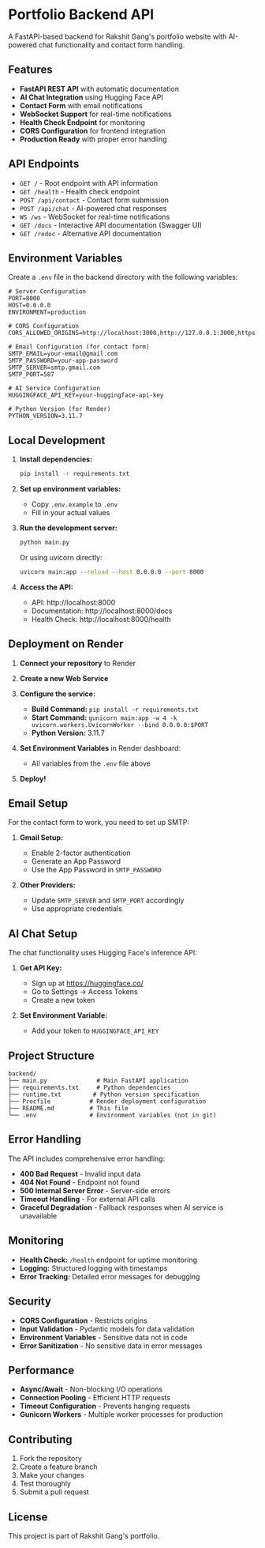 # Portfolio Backend API

A FastAPI-based backend for Rakshit Gang's portfolio website with AI-powered chat functionality and contact form handling.

## Features

- **FastAPI REST API** with automatic documentation
- **AI Chat Integration** using Hugging Face API
- **Contact Form** with email notifications
- **WebSocket Support** for real-time notifications
- **Health Check Endpoint** for monitoring
- **CORS Configuration** for frontend integration
- **Production Ready** with proper error handling

## API Endpoints

- `GET /` - Root endpoint with API information
- `GET /health` - Health check endpoint
- `POST /api/contact` - Contact form submission
- `POST /api/chat` - AI-powered chat responses
- `WS /ws` - WebSocket for real-time notifications
- `GET /docs` - Interactive API documentation (Swagger UI)
- `GET /redoc` - Alternative API documentation

## Environment Variables

Create a `.env` file in the backend directory with the following variables:

```env
# Server Configuration
PORT=8000
HOST=0.0.0.0
ENVIRONMENT=production

# CORS Configuration
CORS_ALLOWED_ORIGINS=http://localhost:3000,http://127.0.0.1:3000,https://*.vercel.app,https://*.render.com

# Email Configuration (for contact form)
SMTP_EMAIL=your-email@gmail.com
SMTP_PASSWORD=your-app-password
SMTP_SERVER=smtp.gmail.com
SMTP_PORT=587

# AI Service Configuration
HUGGINGFACE_API_KEY=your-huggingface-api-key

# Python Version (for Render)
PYTHON_VERSION=3.11.7
```

## Local Development

1. **Install dependencies:**
   ```bash
   pip install -r requirements.txt
   ```

2. **Set up environment variables:**
   - Copy `.env.example` to `.env`
   - Fill in your actual values

3. **Run the development server:**
   ```bash
   python main.py
   ```
   
   Or using uvicorn directly:
   ```bash
   uvicorn main:app --reload --host 0.0.0.0 --port 8000
   ```

4. **Access the API:**
   - API: http://localhost:8000
   - Documentation: http://localhost:8000/docs
   - Health Check: http://localhost:8000/health

## Deployment on Render

1. **Connect your repository** to Render
2. **Create a new Web Service**
3. **Configure the service:**
   - **Build Command:** `pip install -r requirements.txt`
   - **Start Command:** `gunicorn main:app -w 4 -k uvicorn.workers.UvicornWorker --bind 0.0.0.0:$PORT`
   - **Python Version:** 3.11.7

4. **Set Environment Variables** in Render dashboard:
   - All variables from the `.env` file above

5. **Deploy!**

## Email Setup

For the contact form to work, you need to set up SMTP:

1. **Gmail Setup:**
   - Enable 2-factor authentication
   - Generate an App Password
   - Use the App Password in `SMTP_PASSWORD`

2. **Other Providers:**
   - Update `SMTP_SERVER` and `SMTP_PORT` accordingly
   - Use appropriate credentials

## AI Chat Setup

The chat functionality uses Hugging Face's inference API:

1. **Get API Key:**
   - Sign up at https://huggingface.co/
   - Go to Settings → Access Tokens
   - Create a new token

2. **Set Environment Variable:**
   - Add your token to `HUGGINGFACE_API_KEY`

## Project Structure

```
backend/
├── main.py              # Main FastAPI application
├── requirements.txt     # Python dependencies
├── runtime.txt         # Python version specification
├── Procfile           # Render deployment configuration
├── README.md          # This file
└── .env               # Environment variables (not in git)
```

## Error Handling

The API includes comprehensive error handling:

- **400 Bad Request** - Invalid input data
- **404 Not Found** - Endpoint not found
- **500 Internal Server Error** - Server-side errors
- **Timeout Handling** - For external API calls
- **Graceful Degradation** - Fallback responses when AI service is unavailable

## Monitoring

- **Health Check:** `/health` endpoint for uptime monitoring
- **Logging:** Structured logging with timestamps
- **Error Tracking:** Detailed error messages for debugging

## Security

- **CORS Configuration** - Restricts origins
- **Input Validation** - Pydantic models for data validation
- **Environment Variables** - Sensitive data not in code
- **Error Sanitization** - No sensitive data in error messages

## Performance

- **Async/Await** - Non-blocking I/O operations
- **Connection Pooling** - Efficient HTTP requests
- **Timeout Configuration** - Prevents hanging requests
- **Gunicorn Workers** - Multiple worker processes for production

## Contributing

1. Fork the repository
2. Create a feature branch
3. Make your changes
4. Test thoroughly
5. Submit a pull request

## License

This project is part of Rakshit Gang's portfolio. 